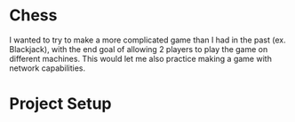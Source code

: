 # Chess
I wanted to try to make a more complicated game than I had in the past (ex. Blackjack), with the end goal of allowing 2 players to play the game on different machines. This would let me also practice making a game with network capabilities.

# Project Setup

